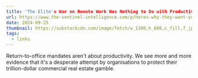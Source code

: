 ```yaml
---
title: 'The Elite's War on Remote Work Has Nothing to Do with Productivity'
url: https://www.the-sentinel-intelligence.com/p/heres-why-they-want-you-back-at-the-office-so-bad
date: 2024-09-25
thumbnail: https://substackcdn.com/image/fetch/w_1200,h_600,c_fill,f_jpg,q_auto:good,fl_progressive:steep,g_auto/https%3A%2F%2Fsubstack-post-media.s3.amazonaws.com%2Fpublic%2Fimages%2F499d83c5-20bd-4d59-891f-3c8691ca7aeb_2000x1506.jpeg
tags:
  - links
---
```


Return-to-office mandates aren't about productivity. We see more and more evidence that it's a desperate attempt by organisations to protect their trillion-dollar commercial real estate gamble.
